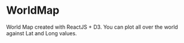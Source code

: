 # WorldMap
World Map created with ReactJS + D3. You can plot all over the world against Lat and Long values. 
